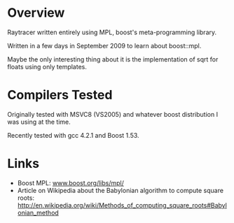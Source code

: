 Overview
========

Raytracer written entirely using MPL, boost's meta-programming library.

Written in a few days in September 2009 to learn about boost::mpl.

Maybe the only interesting thing about it is the implementation of sqrt for floats using only templates.

Compilers Tested
================

Originally tested with MSVC8 (VS2005) and whatever boost distribution I was using at the time.

Recently tested with gcc 4.2.1 and Boost 1.53.

Links
=====

* Boost MPL: www.boost.org/libs/mpl/‎
* Article on Wikipedia about the Babylonian algorithm to compute square roots: http://en.wikipedia.org/wiki/Methods_of_computing_square_roots#Babylonian_method
